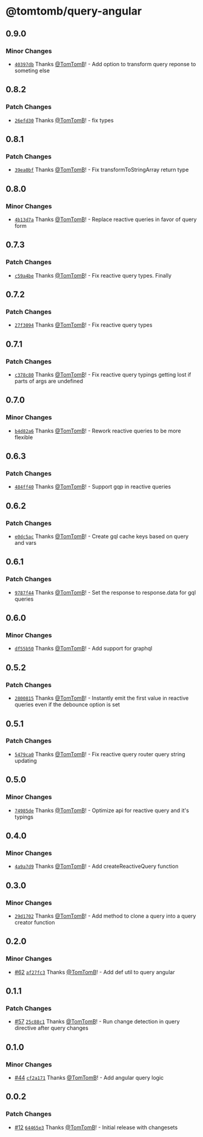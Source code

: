 # @tomtomb/query-angular

## 0.9.0

### Minor Changes

- [`40397db`](https://github.com/TomTomB/query/commit/40397db1d633a46e4572ac02b92773ad522a3e53) Thanks [@TomTomB](https://github.com/TomTomB)! - Add option to transform query reponse to someting else

## 0.8.2

### Patch Changes

- [`26efd30`](https://github.com/TomTomB/query/commit/26efd303041c11c8654469bd47457cee2ab17282) Thanks [@TomTomB](https://github.com/TomTomB)! - fix types

## 0.8.1

### Patch Changes

- [`39ea0bf`](https://github.com/TomTomB/query/commit/39ea0bf169ca72dc4fda7d3648979dc1c0bd2fc0) Thanks [@TomTomB](https://github.com/TomTomB)! - Fix transformToStringArray return type

## 0.8.0

### Minor Changes

- [`4b13d7a`](https://github.com/TomTomB/query/commit/4b13d7a31a66d26b2f5bbce6298a51b3f41eadc2) Thanks [@TomTomB](https://github.com/TomTomB)! - Replace reactive queries in favor of query form

## 0.7.3

### Patch Changes

- [`c59a4be`](https://github.com/TomTomB/query/commit/c59a4be26dcb7ab784c3c37866b05747a29f6481) Thanks [@TomTomB](https://github.com/TomTomB)! - Fix reactive query types. Finally

## 0.7.2

### Patch Changes

- [`27f3094`](https://github.com/TomTomB/query/commit/27f3094f6d2237b76c60722c18b88d2571651116) Thanks [@TomTomB](https://github.com/TomTomB)! - Fix reactive query types

## 0.7.1

### Patch Changes

- [`c378c80`](https://github.com/TomTomB/query/commit/c378c80b3a0a79ad21e89ff07b0146d5c956a295) Thanks [@TomTomB](https://github.com/TomTomB)! - Fix reactive query typings getting lost if parts of args are undefined

## 0.7.0

### Minor Changes

- [`b4d82a6`](https://github.com/TomTomB/query/commit/b4d82a6f4477050253927993d304fc0126abcdcb) Thanks [@TomTomB](https://github.com/TomTomB)! - Rework reactive queries to be more flexible

## 0.6.3

### Patch Changes

- [`484ff40`](https://github.com/TomTomB/query/commit/484ff40607883fe4d44b12adc202d3981ada2ff4) Thanks [@TomTomB](https://github.com/TomTomB)! - Support gqp in reactive queries

## 0.6.2

### Patch Changes

- [`e0dc5ac`](https://github.com/TomTomB/query/commit/e0dc5acabd0d210948024d0e558909cecb8c2c7b) Thanks [@TomTomB](https://github.com/TomTomB)! - Create gql cache keys based on query and vars

## 0.6.1

### Patch Changes

- [`9787f44`](https://github.com/TomTomB/query/commit/9787f444f8aa7678cd03c14daa4ccbc681768d6f) Thanks [@TomTomB](https://github.com/TomTomB)! - Set the response to response.data for gql queries

## 0.6.0

### Minor Changes

- [`df55b50`](https://github.com/TomTomB/query/commit/df55b5093822f7492ac92f1e4d7ce3f21f546ee4) Thanks [@TomTomB](https://github.com/TomTomB)! - Add support for graphql

## 0.5.2

### Patch Changes

- [`2800815`](https://github.com/TomTomB/query/commit/2800815b0c0920e08b1f5d83c7a626d95c8e04b0) Thanks [@TomTomB](https://github.com/TomTomB)! - Instantly emit the first value in reactive queries even if the debounce option is set

## 0.5.1

### Patch Changes

- [`5479ca0`](https://github.com/TomTomB/query/commit/5479ca03d060abafd76aafd2f2744910715dad95) Thanks [@TomTomB](https://github.com/TomTomB)! - Fix reactive query router query string updating

## 0.5.0

### Minor Changes

- [`74985de`](https://github.com/TomTomB/query/commit/74985def44ca5122b2e69a3a057ee0b5863f6c46) Thanks [@TomTomB](https://github.com/TomTomB)! - Optimize api for reactive query and it's typings

## 0.4.0

### Minor Changes

- [`4a9a7d9`](https://github.com/TomTomB/query/commit/4a9a7d95c3b14caa3241b2359e1882933b9d8c7b) Thanks [@TomTomB](https://github.com/TomTomB)! - Add createReactiveQuery function

## 0.3.0

### Minor Changes

- [`29d1702`](https://github.com/TomTomB/query/commit/29d1702786c5919cc6c5f2b53aed74308b02a8b8) Thanks [@TomTomB](https://github.com/TomTomB)! - Add method to clone a query into a query creator function

## 0.2.0

### Minor Changes

- [#62](https://github.com/TomTomB/query/pull/62) [`af27fc3`](https://github.com/TomTomB/query/commit/af27fc3c50b4c5f4f56b3e8238a36a63fc32fb1a) Thanks [@TomTomB](https://github.com/TomTomB)! - Add def util to query angular

## 0.1.1

### Patch Changes

- [#57](https://github.com/TomTomB/query/pull/57) [`25c88c1`](https://github.com/TomTomB/query/commit/25c88c131a3c123e8259cba2bcfea5accb4fc1d9) Thanks [@TomTomB](https://github.com/TomTomB)! - Run change detection in query directive after query changes

## 0.1.0

### Minor Changes

- [#44](https://github.com/TomTomB/query/pull/44) [`cf2a171`](https://github.com/TomTomB/query/commit/cf2a1718a93c65ff01d90f4789d6045e1c850b40) Thanks [@TomTomB](https://github.com/TomTomB)! - Add angular query logic

## 0.0.2

### Patch Changes

- [#12](https://github.com/TomTomB/query/pull/12) [`64465e3`](https://github.com/TomTomB/query/commit/64465e399425618257ba7593674a2300945af4e2) Thanks [@TomTomB](https://github.com/TomTomB)! - Initial release with changesets
